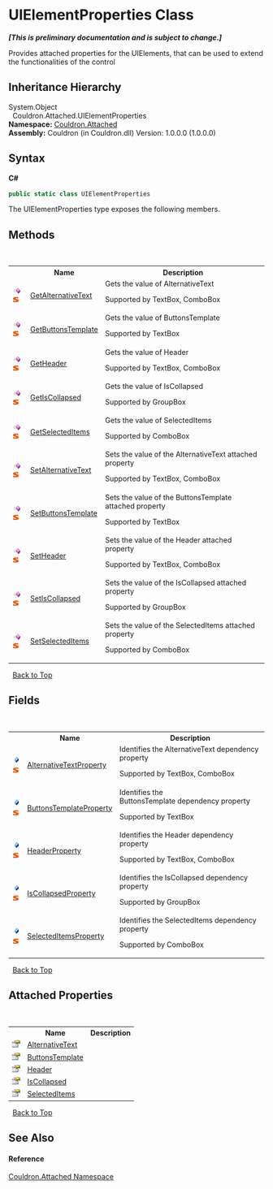 # UIElementProperties Class
 _**\[This is preliminary documentation and is subject to change.\]**_

Provides attached properties for the UIElements, that can be used to extend the functionalities of the control


## Inheritance Hierarchy
System.Object<br />&nbsp;&nbsp;Couldron.Attached.UIElementProperties<br />
**Namespace:**&nbsp;<a href="N_Couldron_Attached">Couldron.Attached</a><br />**Assembly:**&nbsp;Couldron (in Couldron.dll) Version: 1.0.0.0 (1.0.0.0)

## Syntax

**C#**<br />
``` C#
public static class UIElementProperties
```

The UIElementProperties type exposes the following members.


## Methods
&nbsp;<table><tr><th></th><th>Name</th><th>Description</th></tr><tr><td>![Public method](media/pubmethod.gif "Public method")![Static member](media/static.gif "Static member")</td><td><a href="M_Couldron_Attached_UIElementProperties_GetAlternativeText">GetAlternativeText</a></td><td>
Gets the value of AlternativeText 

 Supported by TextBox, ComboBox</td></tr><tr><td>![Public method](media/pubmethod.gif "Public method")![Static member](media/static.gif "Static member")</td><td><a href="M_Couldron_Attached_UIElementProperties_GetButtonsTemplate">GetButtonsTemplate</a></td><td>
Gets the value of ButtonsTemplate 

 Supported by TextBox</td></tr><tr><td>![Public method](media/pubmethod.gif "Public method")![Static member](media/static.gif "Static member")</td><td><a href="M_Couldron_Attached_UIElementProperties_GetHeader">GetHeader</a></td><td>
Gets the value of Header 

 Supported by TextBox, ComboBox</td></tr><tr><td>![Public method](media/pubmethod.gif "Public method")![Static member](media/static.gif "Static member")</td><td><a href="M_Couldron_Attached_UIElementProperties_GetIsCollapsed">GetIsCollapsed</a></td><td>
Gets the value of IsCollapsed 

 Supported by GroupBox</td></tr><tr><td>![Public method](media/pubmethod.gif "Public method")![Static member](media/static.gif "Static member")</td><td><a href="M_Couldron_Attached_UIElementProperties_GetSelectedItems">GetSelectedItems</a></td><td>
Gets the value of SelectedItems 

 Supported by ComboBox</td></tr><tr><td>![Public method](media/pubmethod.gif "Public method")![Static member](media/static.gif "Static member")</td><td><a href="M_Couldron_Attached_UIElementProperties_SetAlternativeText">SetAlternativeText</a></td><td>
Sets the value of the AlternativeText attached property 

 Supported by TextBox, ComboBox</td></tr><tr><td>![Public method](media/pubmethod.gif "Public method")![Static member](media/static.gif "Static member")</td><td><a href="M_Couldron_Attached_UIElementProperties_SetButtonsTemplate">SetButtonsTemplate</a></td><td>
Sets the value of the ButtonsTemplate attached property 

 Supported by TextBox</td></tr><tr><td>![Public method](media/pubmethod.gif "Public method")![Static member](media/static.gif "Static member")</td><td><a href="M_Couldron_Attached_UIElementProperties_SetHeader">SetHeader</a></td><td>
Sets the value of the Header attached property 

 Supported by TextBox, ComboBox</td></tr><tr><td>![Public method](media/pubmethod.gif "Public method")![Static member](media/static.gif "Static member")</td><td><a href="M_Couldron_Attached_UIElementProperties_SetIsCollapsed">SetIsCollapsed</a></td><td>
Sets the value of the IsCollapsed attached property 

 Supported by GroupBox</td></tr><tr><td>![Public method](media/pubmethod.gif "Public method")![Static member](media/static.gif "Static member")</td><td><a href="M_Couldron_Attached_UIElementProperties_SetSelectedItems">SetSelectedItems</a></td><td>
Sets the value of the SelectedItems attached property 

 Supported by ComboBox</td></tr></table>&nbsp;
<a href="#uielementproperties-class">Back to Top</a>

## Fields
&nbsp;<table><tr><th></th><th>Name</th><th>Description</th></tr><tr><td>![Public field](media/pubfield.gif "Public field")![Static member](media/static.gif "Static member")</td><td><a href="F_Couldron_Attached_UIElementProperties_AlternativeTextProperty">AlternativeTextProperty</a></td><td>
Identifies the AlternativeText&nbsp;dependency property 

 Supported by TextBox, ComboBox</td></tr><tr><td>![Public field](media/pubfield.gif "Public field")![Static member](media/static.gif "Static member")</td><td><a href="F_Couldron_Attached_UIElementProperties_ButtonsTemplateProperty">ButtonsTemplateProperty</a></td><td>
Identifies the ButtonsTemplate&nbsp;dependency property 

 Supported by TextBox</td></tr><tr><td>![Public field](media/pubfield.gif "Public field")![Static member](media/static.gif "Static member")</td><td><a href="F_Couldron_Attached_UIElementProperties_HeaderProperty">HeaderProperty</a></td><td>
Identifies the Header&nbsp;dependency property 

 Supported by TextBox, ComboBox</td></tr><tr><td>![Public field](media/pubfield.gif "Public field")![Static member](media/static.gif "Static member")</td><td><a href="F_Couldron_Attached_UIElementProperties_IsCollapsedProperty">IsCollapsedProperty</a></td><td>
Identifies the IsCollapsed&nbsp;dependency property 

 Supported by GroupBox</td></tr><tr><td>![Public field](media/pubfield.gif "Public field")![Static member](media/static.gif "Static member")</td><td><a href="F_Couldron_Attached_UIElementProperties_SelectedItemsProperty">SelectedItemsProperty</a></td><td>
Identifies the SelectedItems&nbsp;dependency property 

 Supported by ComboBox</td></tr></table>&nbsp;
<a href="#uielementproperties-class">Back to Top</a>

## Attached Properties
&nbsp;<table><tr><th></th><th>Name</th><th>Description</th></tr><tr><td>![Public attached property](media/pubproperty.gif "Public attached property")</td><td><a href="P_Couldron_Attached_UIElementProperties_AlternativeText">AlternativeText</a></td><td /></tr><tr><td>![Public attached property](media/pubproperty.gif "Public attached property")</td><td><a href="P_Couldron_Attached_UIElementProperties_ButtonsTemplate">ButtonsTemplate</a></td><td /></tr><tr><td>![Public attached property](media/pubproperty.gif "Public attached property")</td><td><a href="P_Couldron_Attached_UIElementProperties_Header">Header</a></td><td /></tr><tr><td>![Public attached property](media/pubproperty.gif "Public attached property")</td><td><a href="P_Couldron_Attached_UIElementProperties_IsCollapsed">IsCollapsed</a></td><td /></tr><tr><td>![Public attached property](media/pubproperty.gif "Public attached property")</td><td><a href="P_Couldron_Attached_UIElementProperties_SelectedItems">SelectedItems</a></td><td /></tr></table>&nbsp;
<a href="#uielementproperties-class">Back to Top</a>

## See Also


#### Reference
<a href="N_Couldron_Attached">Couldron.Attached Namespace</a><br />